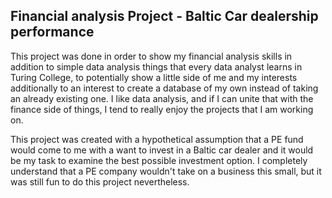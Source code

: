 ## Financial analysis Project - Baltic Car dealership performance 

This project was done in order to show my financial analysis skills in addition to simple data analysis things that every data analyst learns in Turing College, to potentially show a little side of me and my interests additionally to an interest to create a database of my own instead of taking an already existing one. I like data analysis, and if I can unite that with the finance side of things, I tend to really enjoy the projects that I am working on. 

This project was created with a hypothetical assumption that a PE fund would come to me with a want to invest in a Baltic car dealer and it would be my task to examine the best possible investment option. I completely understand that a PE company wouldn't take on a business this small, but it was still fun to do this project nevertheless.
